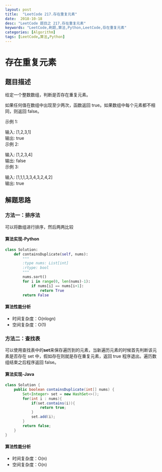 ```yaml
---
layout: post
title:  "LeetCode 217.存在重复元素"
date:  2018-10-18
desc: "LeetCode 题目之 217.存在重复元素"
keywords: "LeetCode,刷题,算法,Python,LeetCode,存在重复元素"
categories: [Algorithm]
tags: [LeetCode,算法,Python]
---
```

# 存在重复元素

## 题目描述

给定一个整数数组，判断是否存在重复元素。

如果任何值在数组中出现至少两次，函数返回 true。如果数组中每个元素都不相同，则返回 false。

示例 1:

输入: [1,2,3,1]<br/>
输出: true<br/>
示例 2:<br/>

输入: [1,2,3,4]<br/>
输出: false<br/>
示例 3:<br/>

输入: [1,1,1,3,3,4,3,2,4,2]<br/>
输出: true<br/>

## 解题思路

### 方法一：排序法

可以将数组进行排序，然后两两比较

#### 算法实现-Python

```python
class Solution:
    def containsDuplicate(self, nums):
        """
        :type nums: List[int]
        :rtype: bool
        """
        nums.sort()
        for i in range(0, len(nums)-1):
            if nums[i] == nums[i+1]:
                return True
        return False
```
#### 算法性能分析

- 时间复杂度：O(nlogn)
- 空间复杂度：O(1)

### 方法二：查找表

可以使用查找表中的**set**来保存遍历到的元素，当新遍历元素的时候首先判断该元素是否存在 set 中，假如存在则就是存在重复元素，返回 true 程序退出。遍历数组结束之后程序返回 false。

#### 算法实现-Java

```java
class Solution {
    public boolean containsDuplicate(int[] nums) {
        Set<Integer> set = new HashSet<>();
        for(int i : nums){
            if(set.contains(i)){
                return true;
            }
            set.add(i);
        }
        return false;
    }
}
```

#### 算法性能分析

- 时间复杂度：O(n)
- 空间复杂度：O(n)
